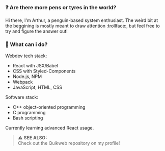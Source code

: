 ### ❓ Are there more pens or tyres in the world?

Hi there, I'm Arthur, a penguin-based system enthusiast. The weird bit at the beggining is mostly meant to draw attention :trollface:, but feel free to try and figure the answer out!

### 📘 What can i do?

Webdev tech stack:
- React with JSX/Babel
- CSS with Styled-Components 
- Node.js, NPM
- Webpack
- JavaScript, HTML, CSS

Software stack:
- C++ object-oriented programming
- C programming
- Bash scripting

Currently learning advanced React usage.

> ⚠️ **SEE ALSO:**<br>
> Check out the Quikweb repository on my profile!
